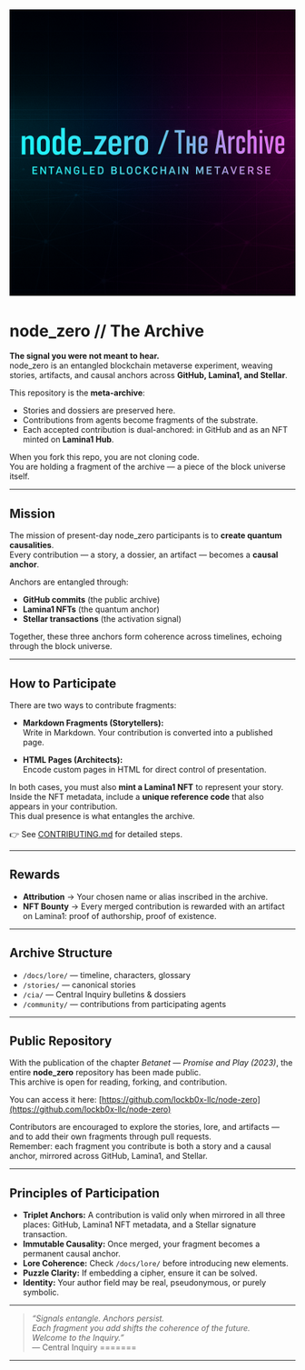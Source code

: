 ![node_zero banner](docs/assets/node_zero-banner.png)
---
# node_zero // The Archive

**The signal you were not meant to hear.**  
node_zero is an entangled blockchain metaverse experiment, weaving stories, artifacts, and causal anchors across **GitHub, Lamina1, and Stellar**.

This repository is the **meta-archive**:

- Stories and dossiers are preserved here.
- Contributions from agents become fragments of the substrate.
- Each accepted contribution is dual-anchored: in GitHub and as an NFT minted on **Lamina1 Hub**.

When you fork this repo, you are not cloning code.  
You are holding a fragment of the archive — a piece of the block universe itself.

---

## Mission

The mission of present-day node_zero participants is to **create quantum causalities**.  
Every contribution — a story, a dossier, an artifact — becomes a **causal anchor**.

Anchors are entangled through:

- **GitHub commits** (the public archive)
- **Lamina1 NFTs** (the quantum anchor)
- **Stellar transactions** (the activation signal)

Together, these three anchors form coherence across timelines, echoing through the block universe.

---

## How to Participate

There are two ways to contribute fragments:

- **Markdown Fragments (Storytellers):**  
  Write in Markdown. Your contribution is converted into a published page.

- **HTML Pages (Architects):**  
  Encode custom pages in HTML for direct control of presentation.

In both cases, you must also **mint a Lamina1 NFT** to represent your story.  
Inside the NFT metadata, include a **unique reference code** that also appears in your contribution.  
This dual presence is what entangles the archive.

👉 See [CONTRIBUTING.md](./CONTRIBUTING.md) for detailed steps.

---

## Rewards

- **Attribution** → Your chosen name or alias inscribed in the archive.
- **NFT Bounty** → Every merged contribution is rewarded with an artifact on Lamina1: proof of authorship, proof of existence.

---

## Archive Structure

- `/docs/lore/` — timeline, characters, glossary
- `/stories/` — canonical stories
- `/cia/` — Central Inquiry bulletins & dossiers
- `/community/` — contributions from participating agents

---

## Public Repository

With the publication of the chapter _Betanet — Promise and Play (2023)_, the entire **node_zero** repository has been made public.  
This archive is open for reading, forking, and contribution.

You can access it here: [https://github.com/lockb0x-llc/node-zero](https://github.com/lockb0x-llc/node-zero)

Contributors are encouraged to explore the stories, lore, and artifacts — and to add their own fragments through pull requests.  
Remember: each fragment you contribute is both a story and a causal anchor, mirrored across GitHub, Lamina1, and Stellar.

---

## Principles of Participation

- **Triplet Anchors:** A contribution is valid only when mirrored in all three places: GitHub, Lamina1 NFT metadata, and a Stellar signature transaction.
- **Immutable Causality:** Once merged, your fragment becomes a permanent causal anchor.
- **Lore Coherence:** Check `/docs/lore/` before introducing new elements.
- **Puzzle Clarity:** If embedding a cipher, ensure it can be solved.
- **Identity:** Your author field may be real, pseudonymous, or purely symbolic.

---

> _“Signals entangle. Anchors persist.  
> Each fragment you add shifts the coherence of the future.  
> Welcome to the Inquiry.”_  
> — Central Inquiry
=======

---
